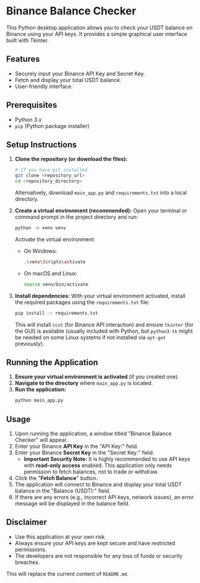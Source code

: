 # Binance Balance Checker

This Python desktop application allows you to check your USDT balance on Binance using your API keys. It provides a simple graphical user interface built with Tkinter.

## Features

- Securely input your Binance API Key and Secret Key.
- Fetch and display your total USDT balance.
- User-friendly interface.

## Prerequisites

- Python 3.x
- `pip` (Python package installer)

## Setup Instructions

1.  **Clone the repository (or download the files):**
    ```bash
    # If you have git installed
    git clone <repository_url>
    cd <repository_directory>
    ```
    Alternatively, download `main_app.py` and `requirements.txt` into a local directory.

2.  **Create a virtual environment (recommended):**
    Open your terminal or command prompt in the project directory and run:
    ```bash
    python -m venv venv
    ```
    Activate the virtual environment:
    -   On Windows:
        ```bash
        .\venv\Scripts\activate
        ```
    -   On macOS and Linux:
        ```bash
        source venv/bin/activate
        ```

3.  **Install dependencies:**
    With your virtual environment activated, install the required packages using the `requirements.txt` file:
    ```bash
    pip install -r requirements.txt
    ```
    This will install `ccxt` (for Binance API interaction) and ensure `tkinter` (for the GUI) is available (usually included with Python, but `python3-tk` might be needed on some Linux systems if not installed via `apt-get` previously).

## Running the Application

1.  **Ensure your virtual environment is activated** (if you created one).
2.  **Navigate to the directory** where `main_app.py` is located.
3.  **Run the application:**
    ```bash
    python main_app.py
    ```

## Usage

1.  Upon running the application, a window titled "Binance Balance Checker" will appear.
2.  Enter your Binance **API Key** in the "API Key:" field.
3.  Enter your Binance **Secret Key** in the "Secret Key:" field.
    *   **Important Security Note:** It is highly recommended to use API keys with **read-only access** enabled. This application only needs permission to fetch balances, not to trade or withdraw.
4.  Click the "**Fetch Balance**" button.
5.  The application will connect to Binance and display your total USDT balance in the "Balance (USDT):" field.
6.  If there are any errors (e.g., incorrect API keys, network issues), an error message will be displayed in the balance field.

## Disclaimer

- Use this application at your own risk.
- Always ensure your API keys are kept secure and have restricted permissions.
- The developers are not responsible for any loss of funds or security breaches.

This will replace the current content of `README.md`.
